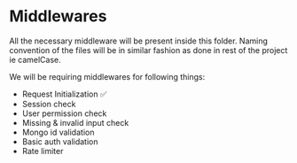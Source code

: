 # Middlewares

All the necessary middleware will be present inside this folder.
Naming convention of the files will be in similar fashion as done in rest of the project ie camelCase.

We will be requiring middlewares for following things:

- Request Initialization :white_check_mark:
- Session check
- User permission check
- Missing & invalid input check
- Mongo id validation
- Basic auth validation
- Rate limiter